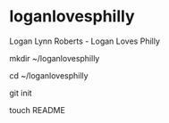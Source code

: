 loganlovesphilly
================

Logan Lynn Roberts - Logan Loves Philly

mkdir ~/loganlovesphilly

cd ~/loganlovesphilly

git init

touch README
